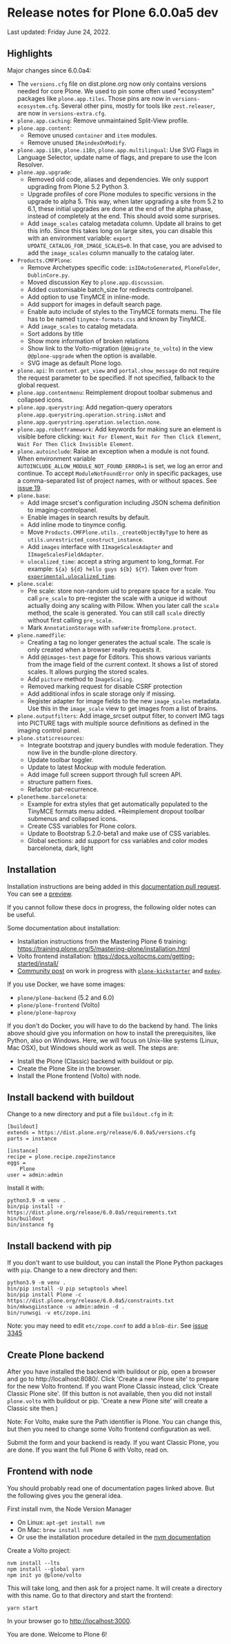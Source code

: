# Release notes for Plone 6.0.0a5 dev

Last updated: Friday June 24, 2022.

## Highlights

Major changes since 6.0.0a4:

* The `versions.cfg` file on dist.plone.org now only contains versions needed for core Plone.  We used to pin some often used "ecosystem" packages like `plone.app.tiles`.  Those pins are now in `versions-ecosystem.cfg`.  Several other pins, mostly for tools like `zest.releaser`, are now in `versions-extra.cfg`.
* `plone.app.caching`: Remove unmaintained Split-View profile.
* `plone.app.content`:
  * Remove unused `container` and `item` modules.
  * Remove unused `IReindexOnModify`.
* `plone.app.i18n`, `plone.i18n`, `plone.app.multilingual`: Use SVG Flags in Language Selector, update name of flags, and prepare to use the Icon Resolver.
* `plone.app.upgrade`:
  * Removed old code, aliases and dependencies.  We only support upgrading from Plone 5.2 Python 3.
  * Upgrade profiles of core Plone modules to specific versions in the upgrade to alpha 5.  This way, when later upgrading a site from 5.2 to 6.1, these initial upgrades are done at the end of the alpha phase, instead of completely at the end.  This should avoid some surprises.
  * Add `image_scales` catalog metadata column.  Update all brains to get this info.  Since this takes long on large sites, you can disable this with an environment variable: `export UPDATE_CATALOG_FOR_IMAGE_SCALES=0`.  In that case, you are advised to add the `image_scales` column manually to the catalog later.
* `Products.CMFPlone`:
  * Remove Archetypes specific code: `isIDAutoGenerated`, `PloneFolder`, `DublinCore.py`.
  * Moved discussion Key to `plone.app.discussion`.
  * Added customisable batch_size for redirects controlpanel.
  * Add option to use TinyMCE in inline-mode.
  * Add support for images in default search page.
  * Enable auto include of styles to the TinyMCE formats menu. The file has to be named `tinymce-formats.css` and known by TinyMCE.
  * Add `image_scales` to catalog metadata.
  * Sort addons by title
  * Show more information of broken relations
  * Show link to the Volto-migration (`@@migrate_to_volto`) in the view `@@plone-upgrade` when the option is available.
  * SVG image as default Plone logo.
* `plone.api`: In `content.get_view` and `portal.show_message` do not require the request parameter to be specified. If not specified, fallback to the global request.
* `plone.app.contentmenu`: Reimplement dropout toolbar submenus and collapsed icons.
* `plone.app.querystring`: Add negation-query operators `plone.app.querystring.operation.string.isNot` and `plone.app.querystring.operation.selection.none`.
* `plone.app.robotframework`: Add keywords for making sure an element is visible before clicking: `Wait For Element`, `Wait For Then Click Element`, `Wait For Then Click Invisible Element`.
* `plone.autoinclude`: Raise an exception when a module is not found.  When environment variable `AUTOINCLUDE_ALLOW_MODULE_NOT_FOUND_ERROR=1` is set, we log an error and continue.  To accept `ModuleNotFoundError` only in specific packages, use a comma-separated list of project names, with or without spaces.  See [issue 19](https://github.com/plone/plone.autoinclude/issues/19).
* `plone.base`:
  * Add image srcset's configuration including JSON schema definition to imaging-controlpanel.
  * Enable images in search results by default.
  * Add inline mode to tinymce config.
  * Move `Products.CMFPlone.utils._createObjectByType` to here as `utils.unrestricted_construct_instance`.
  * Add `images` interface with `IImageScalesAdapter` and `IImageScalesFieldAdapter`.
  * `ulocalized_time`: accept a string argument to long_format.
  For example: `${a} ${d} hello guys ${b} ${Y}`.
  Taken over from [`experimental.ulocalized_time`](https://pypi.org/project/experimental.ulocalized_time/).
* `plone.scale`:
  * Pre scale: store non-random uid to prepare space for a scale.  You call `pre_scale` to pre-register the scale with a unique id without actually doing any scaling with Pillow.  When you later call the `scale` method, the scale is generated.  You can still call `scale` directly without first calling `pre_scale`.
  * Mark `AnnotationStorage` with `safeWrite` from`plone.protect`.
* `plone.namedfile`:
  * Creating a tag no longer generates the actual scale.  The scale is only created when a browser really requests it.
  * Add `@@images-test` page for Editors.  This shows various variants from the image field of the current context.  It shows a list of stored scales.  It allows purging the stored scales.
  * Add `picture` method to `ImageScaling`.
  * Removed marking request for disable CSRF protection
  * Add additional infos in scale storage only if missing.
  * Register adapter for image fields to the new `image_scales` metadata.  Use this in the `image_scale` view to get images from a list of brains.
* `plone.outputfilters`: Add image_srcset output filter, to convert IMG tags into PICTURE tags with multiple source definitions as defined in the imaging control panel.
* `plone.staticresources`:
  * Integrate bootstrap and jquery bundles with module federation. They now live in the bundle-plone directory.
  * Update toolbar toggler.
  * Update to latest Mockup with module federation.
  * Add image full screen support through full screen API.
  * structure pattern fixes.
  * Refactor pat-recurrence.
* `plonetheme.barceloneta`:
  * Example for extra styles that get automatically populated to the TinyMCE formats menu added.
  *Reimplement dropout toolbar submenus and collapsed icons.
  * Create CSS variables for Plone colors.
  * Update to Bootstrap 5.2.0-beta1 and make use of CSS variables.
  * Global sections: add support for css variables and color modes barceloneta, dark, light



## Installation

Installation instructions are being added in this [documentation pull request](https://github.com/plone/documentation/pull/1260).  You can see a [preview](https://deploy-preview-1260--6-dev-docs-plone-org.netlify.app/install/index.html).

If you cannot follow these docs in progress, the following older notes can be useful.

Some documentation about installation:

* Installation instructions from the Mastering Plone 6 training:
https://training.plone.org/5/mastering-plone/installation.html
* Volto frontend installation:
https://docs.voltocms.com/getting-started/install/
* [Community post](https://community.plone.org/t/our-pip-based-development-workflow-for-plone/14562) on work in progress with [`plone-kickstarter`](https://github.com/bluedynamics/plone-kickstarter) and [`mxdev`](https://github.com/bluedynamics/mxdev).

If you use Docker, we have some images:

* `plone/plone-backend` (5.2 and 6.0)
* `plone/plone-frontend` (Volto)
* `plone/plone-haproxy`

If you don't do Docker, you will have to do the backend by hand.
The links above should give you information on how to install the prerequisites, like Python, also on Windows.
Here, we will focus on Unix-like systems (Linux, Mac OSX), but Windows should work as well.
The steps are:

* Install the Plone (Classic) backend with buildout or pip.
* Create the Plone Site in the browser.
* Install the Plone frontend (Volto) with node.

## Install backend with buildout

Change to a new directory and put a file `buildout.cfg` in it:

```
[buildout]
extends = https://dist.plone.org/release/6.0.0a5/versions.cfg
parts = instance

[instance]
recipe = plone.recipe.zope2instance
eggs =
    Plone
user = admin:admin
```

Install it with:

```
python3.9 -m venv .
bin/pip install -r https://dist.plone.org/release/6.0.0a5/requirements.txt
bin/buildout
bin/instance fg
```

## Install backend with pip

If you don't want to use buildout, you can install the Plone Python packages with `pip`.
Change to a new directory and then:

```
python3.9 -m venv .
bin/pip install -U pip setuptools wheel
bin/pip install Plone -c https://dist.plone.org/release/6.0.0a5/constraints.txt
bin/mkwsgiinstance -u admin:admin -d .
bin/runwsgi -v etc/zope.ini
```

Note: you may need to edit `etc/zope.conf` to add a `blob-dir`.
See [issue 3345](https://github.com/plone/Products.CMFPlone/issues/3345#issuecomment-953700024)

## Create Plone backend

After you have installed the backend with buildout or pip, open a browser and go to http://localhost:8080/.
Click 'Create a new Plone site' to prepare for the new Volto frontend.
If you want Plone Classic instead, click 'Create Classic Plone site'.
(If this button is not available, then you did not install `plone.volto` with buildout or pip. 'Create a new Plone site' will create a Classic site then.)

Note: For Volto, make sure the Path identifier is Plone. You can change this, but then you need to change some Volto frontend configuration as well.

Submit the form and your backend is ready.
If you want Classic Plone, you are done.
If you want the full Plone 6 with Volto, read on.

## Frontend with node

You should probably read one of documentation pages linked above.
But the following gives you the general idea.

First install nvm, the Node Version Manager

* On Linux: `apt-get install nvm`
* On Mac: `brew install nvm`
* Or use the installation procedure detailed in the [nvm documentation](https://github.com/nvm-sh/nvm)

Create a Volto project:

```
nvm install --lts
npm install --global yarn
npm init yo @plone/volto
```

This will take long, and then ask for a project name.
It will create a directory with this name.
Go to that directory and start the frontend:

```
yarn start
```

In your browser go to [http://localhost:3000](http://localhost:3000/).

You are done. Welcome to Plone 6!
